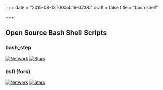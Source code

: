 +++
date = "2015-08-13T00:54:16-07:00"
draft = false
title = "bash shell"

+++

## Open Source Bash Shell Scripts

### bash_step

[![Network](https://img.shields.io/github/forks/pboling/bash_step.svg?style=social)](https://github.com/pboling/bash_step/network)
[![Stars](https://img.shields.io/github/stars/pboling/bash_step.svg?style=social)](https://github.com/pboling/bash_step/stargazers)

### bsfl (fork)

[![Network](https://img.shields.io/github/forks/pboling/bsfl.svg?style=social)](https://github.com/pboling/bsfl/network)
[![Stars](https://img.shields.io/github/stars/pboling/bsfl.svg?style=social)](https://github.com/pboling/bsfl/stargazers)

